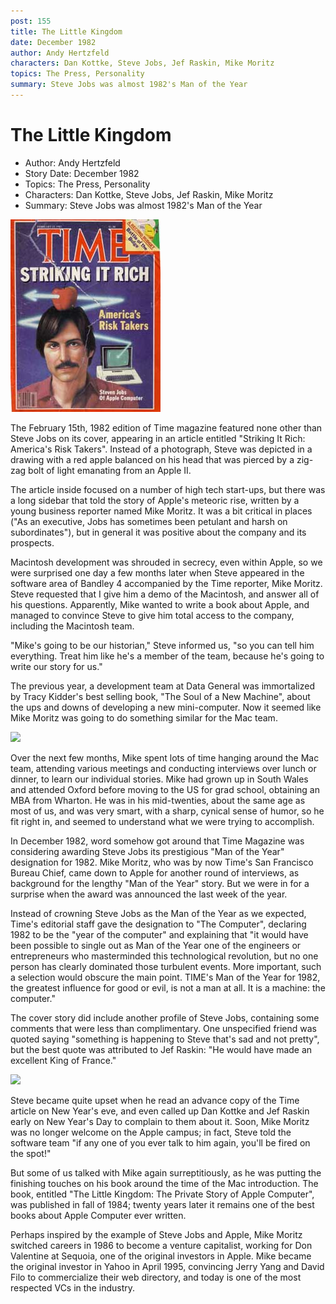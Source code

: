 ```yaml
---
post: 155
title: The Little Kingdom
date: December 1982
author: Andy Hertzfeld
characters: Dan Kottke, Steve Jobs, Jef Raskin, Mike Moritz
topics: The Press, Personality
summary: Steve Jobs was almost 1982's Man of the Year
---
```


# The Little Kingdom
* Author: Andy Hertzfeld
* Story Date: December 1982
* Topics: The Press, Personality
* Characters: Dan Kottke, Steve Jobs, Jef Raskin, Mike Moritz
* Summary: Steve Jobs was almost 1982's Man of the Year

![Steve on the cover of Time](images/Macintosh/steve_time_cover.jpg) 

    
The February 15th, 1982 edition of Time magazine featured none other than Steve Jobs on its cover, appearing in an article entitled "Striking It Rich: America's Risk Takers".  Instead of a photograph, Steve was depicted in a drawing with a red apple balanced on his head that was pierced by a zig-zag bolt of light emanating from an Apple II.


The article inside focused on a number of high tech start-ups, but there was a long sidebar that told the story of Apple's meteoric rise, written by a young business reporter named Mike Moritz.   It was a bit critical in places ("As an executive, Jobs has sometimes been petulant and harsh on subordinates"), but in general it was positive about the company and its prospects.

Macintosh development was shrouded in secrecy, even within Apple, so we were surprised one day a few months later when Steve appeared in the software area of Bandley 4 accompanied by the Time reporter, Mike Moritz.  Steve requested that I give him a demo of the Macintosh, and answer all of his questions.  Apparently, Mike wanted to write a book about Apple, and managed to convince Steve to give him total access to the company, including the Macintosh team.

"Mike's going to be our historian," Steve informed us, "so you can tell him everything.  Treat him like he's a member of the team, because he's going to write our story for us."

The previous year, a development team at Data General was immortalized by Tracy Kidder's best selling book, "The Soul of a New Machine", about the ups and downs of developing a new mini-computer.  Now it seemed like Mike Moritz was going to do something similar for the Mac team.

![](images/Macintosh/moritz_84_t.jpg)

Over the next few months, Mike spent lots of time hanging around the Mac team, attending various meetings and conducting interviews over lunch or dinner, to learn our individual stories.  Mike had grown up in South Wales and attended Oxford before moving to the US for grad school, obtaining an MBA from Wharton.  He was in his mid-twenties, about the same age as most of us, and was very smart, with a sharp, cynical sense of humor, so he fit right in, and seemed to understand what we were trying to accomplish.

In December 1982, word somehow got around that Time Magazine was considering awarding Steve Jobs its prestigious "Man of the Year" designation for 1982.  Mike Moritz, who was by now Time's San Francisco Bureau Chief, came down to Apple for another round of interviews, as background for the lengthy "Man of the Year" story.  But we were in for a surprise when the award was announced the last week of the year.

Instead of crowning Steve Jobs as the Man of the Year as we expected, Time's editorial staff gave the designation to "The Computer", declaring 1982 to be the "year of the computer" and explaining that "it would have been possible to single out as Man of the Year one of the engineers or entrepreneurs who masterminded this technological revolution, but no one person has clearly dominated those turbulent events. More important, such a selection would obscure the main point. TIME's Man of the Year for 1982, the greatest influence for good or evil, is not a man at all. It is a machine: the computer."

The cover story did include another profile of Steve Jobs, containing some comments that were less than complimentary.  One unspecified friend was quoted saying "something is happening to Steve that's sad and not pretty", but the best quote was attributed to Jef Raskin:  "He would have made an excellent King of France."

![](images/Macintosh/little_kingdom_t.jpg)

Steve became quite upset when he read an advance copy of the Time article on New Year's eve, and even called up Dan Kottke and Jef Raskin early on New Year's Day to complain to them about it.   Soon, Mike Moritz was no longer welcome on the Apple campus; in fact, Steve told the software team "if any one of you ever talk to him again, you'll be fired on the spot!"

But some of us talked with Mike again surreptitiously, as he was putting the finishing touches on his book around the time of the Mac introduction.  The book, entitled "The Little Kingdom: The Private Story of Apple Computer", was published in fall of 1984; twenty years later it remains one of the best books about Apple Computer ever written.

Perhaps inspired by the example of Steve Jobs and Apple, Mike Moritz switched careers in 1986 to become a venture capitalist, working for Don Valentine at Sequoia, one of the original investors in Apple.  Mike became the original investor in Yahoo in April 1995, convincing Jerry Yang and David Filo to commercialize their web directory, and today is one of the most respected VCs in the industry.

